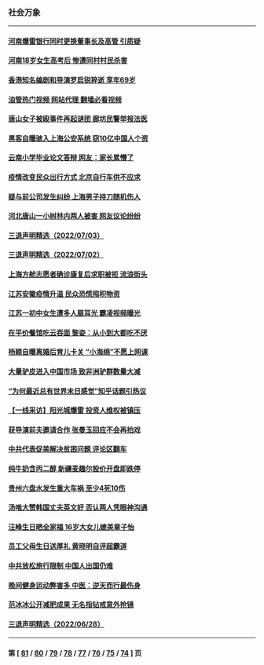 ### 社会万象
---
#### [河南爆雷银行同时更换董事长及高管 引质疑](../../pages/ncid282/n13773966.md?07060045) 
#### [河南18岁女生高考后 惨遭同村村民杀害](../../pages/ncid282/n13773887.md?07060045) 
#### [香港知名编剧和导演罗启锐猝逝 享年69岁](../../pages/ncid282/n13773515.md?07060045) 
#### [油管热门视频 网站代理 翻墙必看视频](http://209.222.30.114:81/youtube.html?07060045)
#### [唐山女子被殴事件再起谜团 廊坊民警举报法医](../../pages/ncid282/n13773448.md?07060045) 
#### [黑客自曝骇入上海公安系统 窃10亿中国人个资](../../pages/ncid282/n13773395.md?07060045) 
#### [云南小学毕业论文答辩 网友：家长累懵了](../../pages/ncid282/n13773240.md?07060045) 
#### [疫情改变民众出行方式 北京自行车供不应求](../../pages/ncid282/n13773218.md?07060045) 
#### [疑与前公司发生纠纷 上海男子持刀随机伤人](../../pages/ncid282/n13773174.md?07060045) 
#### [河北唐山一小树林内两人被害 网友议论纷纷](../../pages/ncid282/n13773043.md?07060045) 
#### [三退声明精选（2022/07/03）](../../pages/ncid282/n13772953.md?07060045) 
#### [三退声明精选（2022/07/02）](../../pages/ncid282/n13772387.md?07060045) 
#### [上海方舱志愿者确诊康复后求职被拒 流浪街头](../../pages/ncid282/n13772134.md?07060045) 
#### [江苏安徽疫情升温 民众恐慌囤积物资](../../pages/ncid282/n13771992.md?07060045) 
#### [江苏一初中女生遭多人扇耳光 霸凌视频曝光](../../pages/ncid282/n13771912.md?07060045) 
#### [在平价餐馆吃云吞面 黎姿：从小到大都吃不厌](../../pages/ncid282/n13771717.md?07060045) 
#### [杨颖自曝离婚后育儿卡关 “小海绵”不愿上网课](../../pages/ncid282/n13771679.md?07060045) 
#### [大量驴皮进入中国市场 致非洲驴群数量大减](../../pages/ncid282/n13771644.md?07060045) 
#### [“为何最近总有世界末日感觉”知乎话题引热议](../../pages/ncid282/n13771536.md?07060045) 
#### [【一线采访】阳光城爆雷 投资人维权被镇压](../../pages/ncid282/n13771312.md?07060045) 
#### [获导演前夫邀请合作 张曼玉回应不会再拍戏](../../pages/ncid282/n13771028.md?07060045) 
#### [中共代表促美解决贫困问题 评论区翻车](../../pages/ncid282/n13770656.md?07060045) 
#### [纯牛奶含丙二醇 新疆麦趣尔股价开盘即跌停](../../pages/ncid282/n13770549.md?07060045) 
#### [贵州六盘水发生重大车祸 至少4死10伤](../../pages/ncid282/n13770624.md?07060045) 
#### [汤唯大赞韩国丈夫英文好 否认两人凭眼神沟通](../../pages/ncid282/n13770261.md?07060045) 
#### [汪峰生日晒全家福 16岁大女儿媲美章子怡](../../pages/ncid282/n13770170.md?07060045) 
#### [员工父母生日送厚礼 黄晓明自评超霸道](../../pages/ncid282/n13770227.md?07060045) 
#### [中共放松旅行限制 中国人出国仍难](../../pages/ncid282/n13770135.md?07060045) 
#### [晚间健身运动弊害多 中医：逆天而行最伤身](../../pages/ncid282/n13770133.md?07060045) 
#### [范冰冰公开减肥成果 无名指钻戒意外抢镜](../../pages/ncid282/n13769524.md?07060045) 
#### [三退声明精选（2022/06/28）](../../pages/ncid282/n13769699.md?07060045) 

---
#### 第 [ [81](./81.md?07060045) / [80](./80.md?07060045) / [79](./79.md?07060045) / [78](./78.md?07060045) / [77](./77.md?07060045) / [76](./76.md?07060045) / [75](./75.md?07060045) / [74](./74.md?07060045) ] 页

